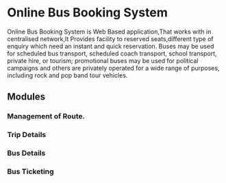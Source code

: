 <h1> Online Bus Booking System </h1>
Online Bus Booking System is Web Based application,That works with in centralised network,It Provides facility to reserved seats,different type of enquiry which need an instant and quick reservation. Buses may be used for scheduled bus transport, scheduled coach transport, school transport, private hire, or tourism; promotional buses may be used for political campaigns and others are privately operated for a wide range of purposes, including rock and pop band tour vehicles.
<h2>Modules</h2>
<h3>Management of Route.</h3>
<h3>Trip Details</h3>
<h3>Bus Details</h3>
<h3>Bus Ticketing</h3>


